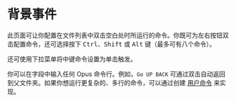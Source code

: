 # 背景事件

此页面可让你配置在文件列表中双击空白处时所运行的命令。你既可为左右按钮双击配置命令，还可选择按下 <kbd>Ctrl</kbd>、<kbd>Shift</kbd> 或 <kbd>Alt</kbd> 键（最多可有八个命令）。

还可使用下拉菜单将中键命令设置为单击触发。

你可以在字段中输入任何 Opus 命令行。例如，<nobr>`Go UP BACK`</nobr> 可通过双击自动返回到父文件夹。如果你想运行更复杂的、多行的命令，可以通过创建 [用户命令](/Manual/customize/the_customize_dialog/user_commands.zh.md) 来实现。